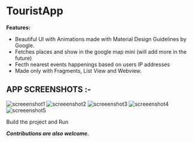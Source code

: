 # TouristApp

**Features:**
- Beautiful UI with Animations made with Material Design Guidelines by Google.
- Fetches places and show in the google map mini (will add more in the future)
- Fecth nearest events happenings based on users IP addresses
- Made only with Fragments, List View and Webview.

## APP SCREENSHOTS :-


![screeenshot1](https://github.com/nikhilverma360/TouristApp/blob/master/screenshots/tia693229563196591426.png)
![screeenshot2](https://github.com/nikhilverma360/TouristApp/blob/master/screenshots/tia2625700695335937067.png)
![screeenshot3](https://github.com/nikhilverma360/TouristApp/blob/master/screenshots/tia9005274867707501142.png)
![screeenshot4](https://github.com/nikhilverma360/TouristApp/blob/master/screenshots/tia8450809728359355342.png)
![screeenshot5](https://github.com/nikhilverma360/TouristApp/blob/master/screenshots/tia6931283639074553808.png)


Build the project and Run

**_Contributions are also welcome._**
